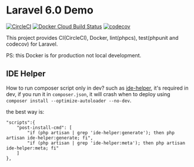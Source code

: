 # Laravel 6.0 Demo

[![CircleCI](https://circleci.com/gh/sinkcup/laravel-demo/tree/6.0.svg?style=svg)](https://circleci.com/gh/sinkcup/laravel-demo/tree/6.0)
[![Docker Cloud Build Status](https://img.shields.io/docker/cloud/build/sinkcup/laravel-demo.svg)](https://hub.docker.com/r/sinkcup/laravel-demo)
[![codecov](https://codecov.io/gh/sinkcup/laravel-demo/branch/6.0/graph/badge.svg)](https://codecov.io/gh/sinkcup/laravel-demo)

This project provides CI(CircleCI), Docker, lint(phpcs), test(phpunit and codecov) for Laravel.

PS: this Docker is for production not local development.

## IDE Helper

How to run composer script only in dev? such as [ide-helper](https://github.com/barryvdh/laravel-ide-helper), it's required in dev, if you run it in `composer.json`, it will crash when to deploy using `composer install --optimize-autoloader --no-dev`.

the best way is:

```
"scripts":{
    "post-install-cmd": [
        "if (php artisan | grep 'ide-helper:generate'); then php artisan ide-helper:generate; fi",
        "if (php artisan | grep 'ide-helper:meta'); then php artisan ide-helper:meta; fi"
    ]
},
```
